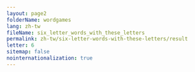 ```yaml
---
layout: page2
folderName: wordgames
lang: zh-tw
fileName: six_letter_words_with_these_letters
permalink: zh-tw/six-letter-words-with-these-letters/result
letter: 6
sitemap: false
nointernationalization: true   
---
```

